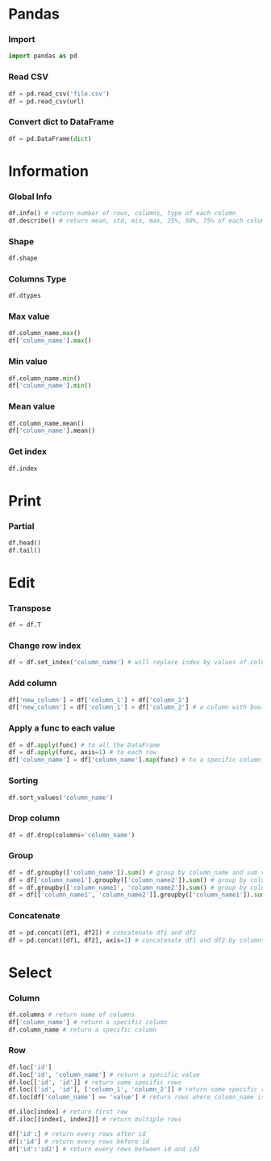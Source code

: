 # Pandas

### Import
```py
import pandas as pd
```

### Read CSV
```py
df = pd.read_csv('file.csv')
df = pd.read_csv(url)
```

### Convert dict to DataFrame
```py
df = pd.DataFrame(dict)
```

# Information

### Global Info
```py
df.info() # return number of rows, columns, type of each column
df.describe() # return mean, std, min, max, 25%, 50%, 75% of each column
```

### Shape
```py
df.shape
```

### Columns Type
```py
df.dtypes
```

### Max value
```py
df.column_name.max()
df['column_name'].max()
```

### Min value
```py
df.column_name.min()
df['column_name'].min()
```

### Mean value
```py
df.column_name.mean()
df['column_name'].mean()
```

### Get index
```py
df.index
```


# Print

### Partial
```py
df.head()
df.tail()
```

# Edit

### Transpose
```py
df = df.T
```

### Change row index
```py
df = df.set_index('column_name') # will replace index by values of column_name
```

### Add column
```py
df['new_column'] = df['column_1'] + df['column_2']
df['new_column'] = df['column_1'] > df['column_2'] # a column with boolean values
```

### Apply a func to each value
```py
df = df.apply(func) # to all the DataFrame
df = df.apply(func, axis=1) # to each row
df['column_name'] = df['column_name'].map(func) # to a specific column
```

### Sorting
```py
df.sort_values('column_name')
```

### Drop column
```py
df = df.drop(columns='column_name')
```

### Group
```py
df = df.groupby(['column_name']).sum() # group by column_name and sum values
df = df['column_name1'].groupby(['column_name2']).sum() # group by column_name2 and sum column_name1
df = df.groupby(['column_name1', 'column_name2']).sum() # group by column_name1 and column_name2 and sum values
df = df[['column_name1', 'column_name2']].groupby(['column_name1']).sum() # group by column_name1 and sum column_name1 and column_name2
```

### Concatenate
```py
df = pd.concat([df1, df2]) # concatenate df1 and df2
df = pd.concat([df1, df2], axis=1) # concatenate df1 and df2 by columns
```

# Select

### Column
```py
df.columns # return name of columns
df['column_name'] # return a specific column
df.column_name # return a specific column
```

### Row
```py
df.loc['id']
df.loc['id', 'column_name'] # return a specific value
df.loc[['id', 'id']] # return some specific rows
df.loc[['id', 'id'], ['column_1', 'column_2']] # return some specific rows and columns
df.loc[df['column_name'] == 'value'] # return rows where column_name is equal to value

df.iloc[index] # return first row
df.iloc[[index1, index2]] # return multiple rows

df['id':] # return every rows after id
df[:'id'] # return every rows before id
df['id':'id2'] # return every rows between id and id2
```